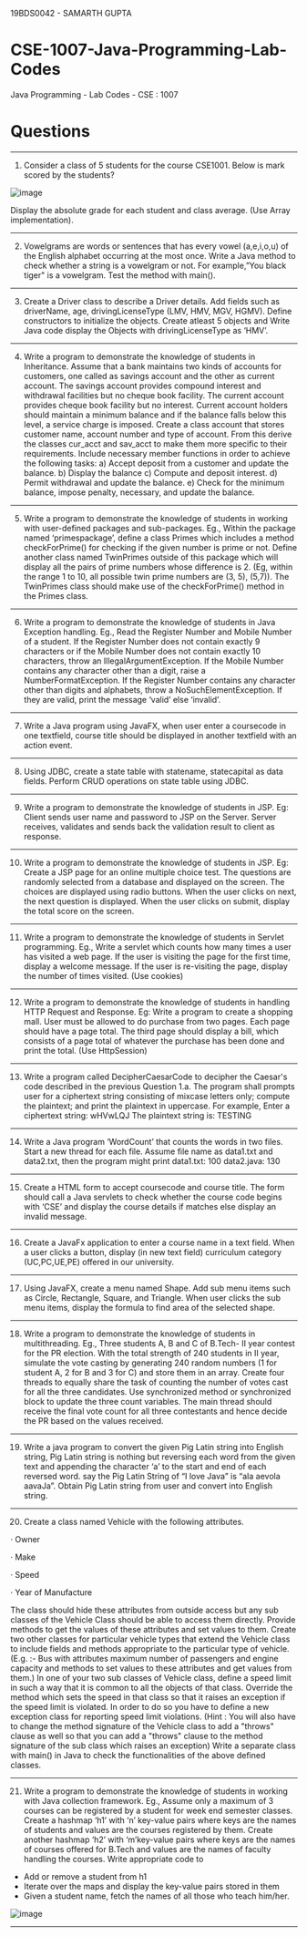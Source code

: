19BDS0042 - SAMARTH GUPTA

# CSE-1007-Java-Programming-Lab-Codes

Java Programming - Lab Codes - CSE : 1007

# Questions
---------------------------------------------------------------------------------------------------------------------------------------------------------------------------------

1) Consider a class of 5 students for the course CSE1001. Below is mark scored by the
students?

![image](https://user-images.githubusercontent.com/53513648/120498052-8ebe7500-c3dc-11eb-9fea-871efb0ccd55.png)

Display the absolute grade for each student and class average. (Use Array implementation).

---------------------------------------------------------------------------------------------------------------------------------------------------------------------------------
2) Vowelgrams are words or sentences that has every vowel (a,e,i,o,u) of the English
alphabet occurring at the most once. Write a Java method to check whether a string is a
vowelgram or not. For example,”You black tiger" is a vowelgram. Test the method with
main().

---------------------------------------------------------------------------------------------------------------------------------------------------------------------------------
3) Create a Driver class to describe a Driver details. Add fields such as driverName, age,
drivingLicenseType (LMV, HMV, MGV, HGMV). Define constructors to initialize the
objects. Create atleast 5 objects and Write Java code display the Objects with
drivingLicenseType as ‘HMV’.

---------------------------------------------------------------------------------------------------------------------------------------------------------------------------------
4) Write a program to demonstrate the knowledge of students in Inheritance. Assume that a bank maintains two kinds of accounts for customers, one called as savings account and the other as current account. The savings account provides compound interest and withdrawal facilities but no cheque book facility. The current account provides cheque book facility but no interest. Current account holders should maintain a minimum balance and if the balance falls below this level, a service charge is imposed. Create a class account that stores customer name, account number and type of account. From this derive the classes cur_acct and sav_acct to make them more specific to their requirements. Include necessary member functions in order to achieve the following tasks: 
a) Accept deposit from a customer and update the balance. 
b) Display the balance
c) Compute and deposit interest. 
d) Permit withdrawal and update the balance. 
e) Check for the minimum balance, impose penalty, necessary, and update the balance.

---------------------------------------------------------------------------------------------------------------------------------------------------------------------------------
5) Write a program to demonstrate the knowledge of students in working with user-defined packages and sub-packages. Eg., Within the package named ‘primespackage’, define a class Primes which includes a method checkForPrime() for checking if the given number is prime or not. Define another class named TwinPrimes outside of this package which will display all the pairs of prime numbers whose difference is 2. (Eg, within the range 1 to 10, all possible twin prime numbers are (3, 5), (5,7)). The TwinPrimes class should make use of the checkForPrime() method in the Primes class.

---------------------------------------------------------------------------------------------------------------------------------------------------------------------------------
6) Write a program to demonstrate the knowledge of students in Java Exception handling. Eg., Read the Register Number and Mobile Number of a student. If the Register Number does not contain exactly 9 characters or if the Mobile Number does not contain exactly 10 characters, throw an IllegalArgumentException. If the Mobile Number contains any character other than a digit, raise a NumberFormatException. If the Register Number contains any character other than digits and alphabets, throw a NoSuchElementException. If they are valid, print the message ‘valid’ else ‘invalid’.

---------------------------------------------------------------------------------------------------------------------------------------------------------------------------------
7) Write a Java program using JavaFX, when user enter a coursecode in one textfield, course title should be displayed in another textfield with an action event.

---------------------------------------------------------------------------------------------------------------------------------------------------------------------------------
8) Using JDBC, create a state table with statename, statecapital as data fields. Perform CRUD operations on state table using JDBC.

---------------------------------------------------------------------------------------------------------------------------------------------------------------------------------
9) Write a program to demonstrate the knowledge of students in JSP.
Eg: Client sends user name and password to JSP on the Server. Server receives, validates and
sends back the validation result to client as response.

---------------------------------------------------------------------------------------------------------------------------------------------------------------------------------
10) Write a program to demonstrate the knowledge of students in JSP.
Eg: Create a JSP page for an online multiple choice test. The questions are randomly selected
from a database and displayed on the screen. The choices are displayed using radio buttons.
When the user clicks on next, the next question is displayed. When the user clicks on submit,
display the total score on the screen.

---------------------------------------------------------------------------------------------------------------------------------------------------------------------------------
11) Write a program to demonstrate the knowledge of students in Servlet programming.
Eg., Write a servlet which counts how many times a user has visited a web page. If the user is
visiting the page for the first time, display a welcome message. If the user is re-visiting the
page, display the number of times visited. (Use cookies)

---------------------------------------------------------------------------------------------------------------------------------------------------------------------------------
12) Write a program to demonstrate the knowledge of students in handling HTTP Request and
Response.
Eg: Write a program to create a shopping mall. User must be allowed to do purchase from two
pages. Each page should have a page total. The third page should display a bill, which consists
of a page total of whatever the purchase has been done and print the total. (Use HttpSession)

---------------------------------------------------------------------------------------------------------------------------------------------------------------------------------
13) Write a program called DecipherCaesarCode to decipher the Caesar's code described in the
previous Question 1.a. The program shall prompts user for a ciphertext string consisting of mixcase
letters only; compute the plaintext; and print the plaintext in uppercase. For example,
Enter a ciphertext string: wHVwLQJ
The plaintext string is: TESTING

---------------------------------------------------------------------------------------------------------------------------------------------------------------------------------
14) Write a Java program ‘WordCount’ that counts the words in two files. Start a new thread for
each file. Assume file name as data1.txt and data2.txt, then the program might print
data1.txt: 100
data2.java: 130

---------------------------------------------------------------------------------------------------------------------------------------------------------------------------------
15) Create a HTML form to accept coursecode and course title. The form should call a Java servlets to check whether the course code begins with ‘CSE’ and display the course details if matches else display an invalid message.

---------------------------------------------------------------------------------------------------------------------------------------------------------------------------------
16) Create a JavaFx application to enter a course name in a text field. When a user clicks a button, display (in new text field) curriculum category (UC,PC,UE,PE) offered in our university.

---------------------------------------------------------------------------------------------------------------------------------------------------------------------------------
17) Using JavaFX, create a menu named Shape. Add sub menu items such as Circle, Rectangle, Square, and Triangle. When user clicks the sub menu items, display the formula to find area of the selected shape.

---------------------------------------------------------------------------------------------------------------------------------------------------------------------------------
18) Write a program to demonstrate the knowledge of students in multithreading. 
Eg., Three students A, B and C of B.Tech- II year contest for the PR election. With the total strength of 240 students in II year, simulate the vote casting by generating 240 random numbers (1 for student A, 2 for B and 3 for C) and store them in an array. Create four threads to equally share the task of counting the number of votes cast for all the three candidates. Use synchronized method or synchronized block to update the three count variables. The main thread should receive the final vote count for all three contestants and hence decide the PR based on the values received.

---------------------------------------------------------------------------------------------------------------------------------------------------------------------------------
19) Write a java program to convert the given Pig Latin string into English
string, Pig Latin string is nothing but reversing each word from the given
text and appending the character ‘a’ to the start and end of each reversed
word. say the Pig Latin String of “I love Java” is “aIa aevola aavaJa”.
Obtain Pig Latin string from user and convert into English string.

---------------------------------------------------------------------------------------------------------------------------------------------------------------------------------
20) Create a class named Vehicle with the following attributes.

·         Owner

·         Make

·         Speed

·         Year of Manufacture

The class should hide these attributes from outside access but any sub classes of the Vehicle Class should be able to access them directly.
Provide methods to get the values of these attributes and set values to them.
Create two other classes for particular vehicle types that extend the Vehicle class to include fields and methods appropriate to the particular type of vehicle.
(E.g. :- Bus with attributes maximum number of passengers and engine capacity and methods to set values to these attributes and get values from them.)
In one of your two sub classes of Vehicle class, define a speed limit in such a way that it is common to all the objects of that class. Override the method which sets the speed in that class so that it raises an exception if the speed limit is violated. In order to do so you have to define a new exception class for reporting speed limit violations. (Hint : You will also have to change the method signature of the Vehicle class to add a "throws" clause as well so that you can add a "throws" clause to the method signature of the sub class which raises an exception)
Write a separate class with main() in Java to check the functionalities of the above defined classes.

---------------------------------------------------------------------------------------------------------------------------------------------------------------------------------
21) Write a program to demonstrate the knowledge of students in working with Java collection
framework.
Eg., Assume only a maximum of 3 courses can be registered by a student for week end semester
classes. Create a hashmap ‘h1’ with ‘n’ key-value pairs where keys are the names of students
and values are the courses registered by them. Create another hashmap ‘h2’ with ‘m’key-value
pairs where keys are the names of courses offered for B.Tech and values are the names of
faculty handling the courses. Write appropriate code to
- Add or remove a student from h1
- Iterate over the maps and display the key-value pairs stored in them
- Given a student name, fetch the names of all those who teach him/her.

![image](https://user-images.githubusercontent.com/53513648/120629132-1fe82700-c483-11eb-8fa6-98ca8c4d215e.png)

--------------------------------------------------------------------------------------------------------------------------------------------------------------------------------
